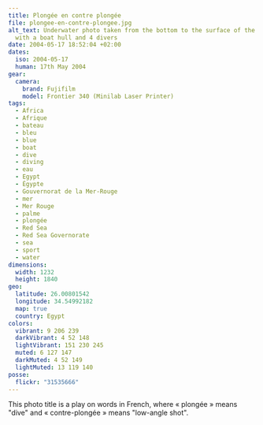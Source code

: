 ```yaml
---
title: Plongée en contre plongée
file: plongee-en-contre-plongee.jpg
alt_text: Underwater photo taken from the bottom to the surface of the water,
  with a boat hull and 4 divers
date: 2004-05-17 18:52:04 +02:00
dates:
  iso: 2004-05-17
  human: 17th May 2004
gear:
  camera:
    brand: Fujifilm
    model: Frontier 340 (Minilab Laser Printer)
tags:
  - Africa
  - Afrique
  - bateau
  - bleu
  - blue
  - boat
  - dive
  - diving
  - eau
  - Egypt
  - Égypte
  - Gouvernorat de la Mer-Rouge
  - mer
  - Mer Rouge
  - palme
  - plongée
  - Red Sea
  - Red Sea Governorate
  - sea
  - sport
  - water
dimensions:
  width: 1232
  height: 1840
geo:
  latitude: 26.00801542
  longitude: 34.54992182
  map: true
  country: Egypt
colors:
  vibrant: 9 206 239
  darkVibrant: 4 52 148
  lightVibrant: 151 230 245
  muted: 6 127 147
  darkMuted: 4 52 149
  lightMuted: 13 119 140
posse:
  flickr: "31535666"
---
```


This photo title is a play on words in French, where « plongée » means "dive" and « contre-plongée » means "low-angle shot".
